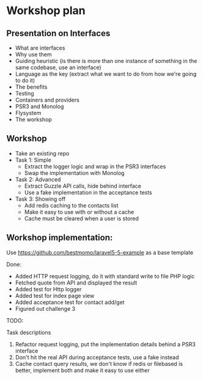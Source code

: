 # Workshop plan

## Presentation on Interfaces
- What are interfaces
- Why use them
- Guiding heuristic (is there is more than one instance of something in the same codebase, use an interface)
- Language as the key (extract what we want to do from how we're going to do it)
- The benefits
- Testing
- Containers and providers
- PSR3 and Monolog
- Flysystem
- The workshop

## Workshop 
- Take an existing repo
- Task 1: Simple
	- Extract the logger logic and wrap in the PSR3 interfaces 
	- Swap the implementation with Monolog
- Task 2: Advanced
	- Extract Guzzle API calls, hide behind interface
	- Use a fake implementation in the acceptance tests
- Task 3: Showing off
	- Add redis caching to the contacts list
	- Make it easy to use with or without a cache
	- Cache must be cleared when a user is stored
	
## Workshop implementation:
Use https://github.com/bestmomo/laravel5-5-example as a base template

Done: 
- Added HTTP request logging, do it with standard write to file PHP logic
- Fetched quote from API and displayed the result
- Added test for Http logger
- Added test for index page view
- Added acceptance test for contact add/get
- Figured out challenge 3

TODO:

Task descriptions
1. Refactor request logging, put the implementation details behind a PSR3 interface
2. Don't hit the real API during acceptance tests, use a fake instead
3. Cache contact query results, we don't know if redis or filebased is better, implement both and make it easy to use either 